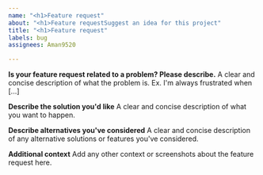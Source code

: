 ```yaml
---
name: "<h1>Feature request"
about: "<h1>Feature requestSuggest an idea for this project"
title: "<h1>Feature request"
labels: bug
assignees: Aman9520

---
```


**Is your feature request related to a problem? Please describe.**
A clear and concise description of what the problem is. Ex. I'm always frustrated when [...]

**Describe the solution you'd like**
A clear and concise description of what you want to happen.

**Describe alternatives you've considered**
A clear and concise description of any alternative solutions or features you've considered.

**Additional context**
Add any other context or screenshots about the feature request here.

